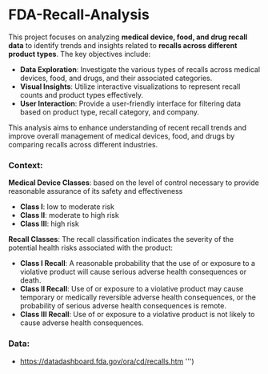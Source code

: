 # FDA-Recall-Analysis

This project focuses on analyzing **medical device, food, and drug recall data** to identify 
            trends and insights related to **recalls across different product types**. The key objectives include:

- **Data Exploration**: Investigate the various types of recalls across medical devices, food, and drugs, and their associated categories.
- **Visual Insights**: Utilize interactive visualizations to represent recall counts and product types effectively.
- **User Interaction**: Provide a user-friendly interface for filtering data based on product type, recall category, and company.

This analysis aims to enhance understanding of recent recall trends and improve overall management of medical devices, food, and drugs by comparing 
            recalls across different industries.
          

### Context:
**Medical Device Classes**: based on the level of control necessary to provide reasonable assurance of its safety and effectiveness
- **Class I**: low to moderate risk
- **Class II**: moderate to high risk
- **Class III**: high risk
            
**Recall Classes**:
The recall classification indicates the severity of the potential health risks associated with the product:
- **Class I Recall**: A reasonable probability that the use of or exposure to a violative product will cause serious adverse health consequences or death.
- **Class II Recall**: Use of or exposure to a violative product may cause temporary or medically reversible adverse health consequences, or the probability of serious adverse health consequences is remote.
- **Class III Recall**: Use of or exposure to a violative product is not likely to cause adverse health consequences.

### Data:
- https://datadashboard.fda.gov/ora/cd/recalls.htm
''')
